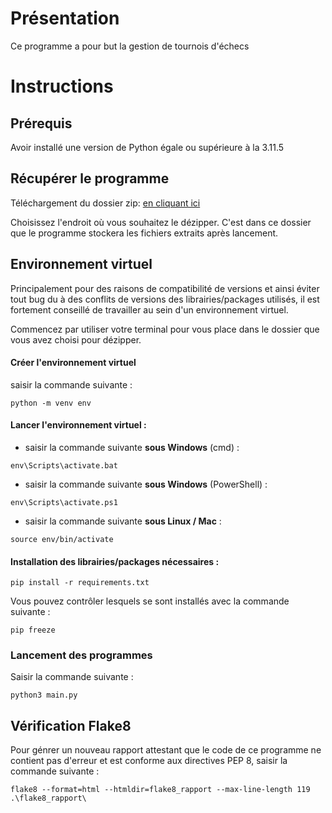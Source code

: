 # Présentation
Ce programme a pour but la gestion de tournois d'échecs

# Instructions
## Prérequis
Avoir installé une version de Python égale ou supérieure à la 3.11.5

## Récupérer le programme

Téléchargement du dossier zip:
[en cliquant ici](https://github.com/marillierpeg/Openclassrooms_Projet-4/archive/refs/heads/main.zip)

Choisissez l'endroit où vous souhaitez le dézipper. C'est dans ce dossier que le programme stockera les fichiers extraits après lancement.

## Environnement virtuel
Principalement pour des raisons de compatibilité de versions et ainsi éviter tout bug du à des conflits de versions des librairies/packages utilisés, il est fortement conseillé de travailler au sein d'un environnement virtuel.

Commencez par utiliser votre terminal pour vous place dans le dossier que vous avez choisi pour dézipper.

#### Créer l'environnement virtuel

saisir la commande  suivante :
```
python -m venv env
```

#### Lancer l'environnement virtuel :

* saisir la commande  suivante  **sous Windows** (cmd) :
```
env\Scripts\activate.bat
```

* saisir la commande  suivante  **sous Windows** (PowerShell) :

```
env\Scripts\activate.ps1
```

* saisir la commande  suivante **sous Linux / Mac** :

```
source env/bin/activate
```

#### Installation des librairies/packages nécessaires :
```
pip install -r requirements.txt
```
Vous pouvez contrôler lesquels se sont installés avec la commande suivante : 
```
pip freeze
```


### Lancement des programmes
Saisir la commande suivante :
```
python3 main.py
```



## Vérification Flake8
Pour génrer un nouveau rapport attestant que le code de ce programme ne contient pas d'erreur et est conforme aux directives PEP 8, saisir la commande suivante :
```
flake8 --format=html --htmldir=flake8_rapport --max-line-length 119 .\flake8_rapport\
```
